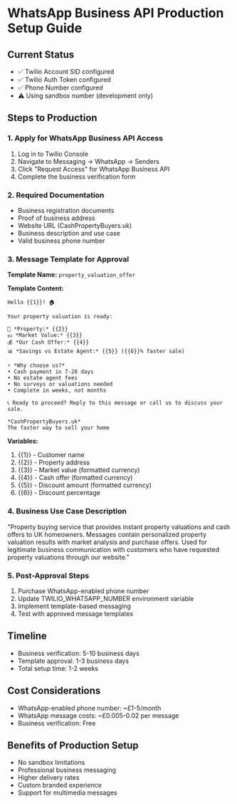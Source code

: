 # WhatsApp Business API Production Setup Guide

## Current Status
- ✅ Twilio Account SID configured
- ✅ Twilio Auth Token configured  
- ✅ Phone Number configured
- ⚠️ Using sandbox number (development only)

## Steps to Production

### 1. Apply for WhatsApp Business API Access
1. Log in to Twilio Console
2. Navigate to Messaging → WhatsApp → Senders
3. Click "Request Access" for WhatsApp Business API
4. Complete the business verification form

### 2. Required Documentation
- Business registration documents
- Proof of business address
- Website URL (CashPropertyBuyers.uk)
- Business description and use case
- Valid business phone number

### 3. Message Template for Approval

**Template Name:** `property_valuation_offer`

**Template Content:**
```
Hello {{1}}! 🏠

Your property valuation is ready:

📍 *Property:* {{2}}
💷 *Market Value:* {{3}}
💰 *Our Cash Offer:* {{4}}
📊 *Savings vs Estate Agent:* {{5}} ({{6}}% faster sale)

⚡ *Why choose us?*
• Cash payment in 7-28 days
• No estate agent fees
• No surveys or valuations needed
• Complete in weeks, not months

📞 Ready to proceed? Reply to this message or call us to discuss your sale.

*CashPropertyBuyers.uk*
The faster way to sell your home
```

**Variables:**
1. {{1}} - Customer name
2. {{2}} - Property address
3. {{3}} - Market value (formatted currency)
4. {{4}} - Cash offer (formatted currency)
5. {{5}} - Discount amount (formatted currency)
6. {{6}} - Discount percentage

### 4. Business Use Case Description
"Property buying service that provides instant property valuations and cash offers to UK homeowners. Messages contain personalized property valuation results with market analysis and purchase offers. Used for legitimate business communication with customers who have requested property valuations through our website."

### 5. Post-Approval Steps
1. Purchase WhatsApp-enabled phone number
2. Update TWILIO_WHATSAPP_NUMBER environment variable
3. Implement template-based messaging
4. Test with approved message templates

## Timeline
- Business verification: 5-10 business days
- Template approval: 1-3 business days
- Total setup time: 1-2 weeks

## Cost Considerations
- WhatsApp-enabled phone number: ~£1-5/month
- WhatsApp message costs: ~£0.005-0.02 per message
- Business verification: Free

## Benefits of Production Setup
- No sandbox limitations
- Professional business messaging
- Higher delivery rates
- Custom branded experience
- Support for multimedia messages